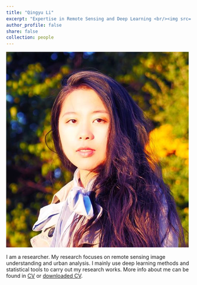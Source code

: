 ```yaml
---
title: "Qingyu Li"
excerpt: "Expertise in Remote Sensing and Deep Learning <br/><img src='/images/photo.jpg' style='height: 10%; width: 10%; object-fit: contain' alt='Avatar' class='avatar'/>"
author_profile: false
share: false
collection: people
---
```


<img src="/images/photo2.jpg" alt="Avatar" class="avatar"/>

I am a researcher. My research focuses on remote sensing image understanding and urban analysis. I mainly use deep learning methods and statistical tools to carry out my research works. 
More info about me can be found in [CV](https://lqycrystal.github.io/qingyuli.github.io/cv/) or [downloaded CV](https://github.com/lqycrystal/qingyuli.github.io/blob/main/files/qingyulicv.pdf).
